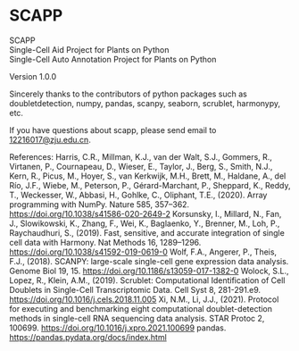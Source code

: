 # SCAPP
SCAPP    
Single-Cell Aid Project for Plants on Python       
Single-Cell Auto Annotation Project for Plants on Python

Version 1.0.0

Sincerely thanks to the contributors of python packages such as doubletdetection, numpy, pandas, scanpy, seaborn, scrublet, harmonypy, etc.

If you have questions about scapp, please send email to 12216017@zju.edu.cn.

References:
Harris, C.R., Millman, K.J., van der Walt, S.J., Gommers, R., Virtanen, P., Cournapeau, D., Wieser, E., Taylor, J., Berg, S., Smith, N.J., Kern, R., Picus, M., Hoyer, S., van Kerkwijk, M.H., Brett, M., Haldane, A., del Río, J.F., Wiebe, M., Peterson, P., Gérard-Marchant, P., Sheppard, K., Reddy, T., Weckesser, W., Abbasi, H., Gohlke, C., Oliphant, T.E., (2020). Array programming with NumPy. Nature 585, 357–362. https://doi.org/10.1038/s41586-020-2649-2
Korsunsky, I., Millard, N., Fan, J., Slowikowski, K., Zhang, F., Wei, K., Baglaenko, Y., Brenner, M., Loh, P., Raychaudhuri, S., (2019). Fast, sensitive, and accurate integration of single cell data with Harmony. Nat Methods 16, 1289–1296. https://doi.org/10.1038/s41592-019-0619-0
Wolf, F.A., Angerer, P., Theis, F.J., (2018). SCANPY: large-scale single-cell gene expression data analysis. Genome Biol 19, 15. https://doi.org/10.1186/s13059-017-1382-0
Wolock, S.L., Lopez, R., Klein, A.M., (2019). Scrublet: Computational Identification of Cell Doublets in Single-Cell Transcriptomic Data. Cell Syst 8, 281-291.e9. https://doi.org/10.1016/j.cels.2018.11.005
Xi, N.M., Li, J.J., (2021). Protocol for executing and benchmarking eight computational doublet-detection methods in single-cell RNA sequencing data analysis. STAR Protoc 2, 100699. https://doi.org/10.1016/j.xpro.2021.100699
pandas. https://pandas.pydata.org/docs/index.html
